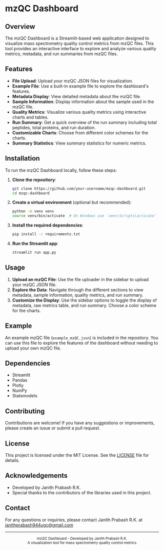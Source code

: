 # mzQC Dashboard

## Overview

The mzQC Dashboard is a Streamlit-based web application designed to visualize mass spectrometry quality control metrics from mzQC files. This tool provides an interactive interface to explore and analyze various quality metrics, metadata, and run summaries from mzQC files.

## Features

- **File Upload**: Upload your mzQC JSON files for visualization.
- **Example File**: Use a built-in example file to explore the dashboard's features.
- **Metadata Display**: View detailed metadata about the mzQC file.
- **Sample Information**: Display information about the sample used in the mzQC file.
- **Quality Metrics**: Visualize various quality metrics using interactive charts and tables.
- **Run Summary**: Get a quick overview of the run summary including total peptides, total proteins, and run duration.
- **Customizable Charts**: Choose from different color schemes for the charts.
- **Summary Statistics**: View summary statistics for numeric metrics.

## Installation

To run the mzQC Dashboard locally, follow these steps:

1. **Clone the repository**:
    ```bash
    git clone https://github.com/your-username/mzqc-dashboard.git
    cd mzqc-dashboard
    ```

2. **Create a virtual environment** (optional but recommended):
    ```bash
    python -m venv venv
    source venv/bin/activate  # On Windows use `venv\Scripts\activate`
    ```

3. **Install the required dependencies**:
    ```bash
    pip install -r requirements.txt
    ```

4. **Run the Streamlit app**:
    ```bash
    streamlit run app.py
    ```

## Usage

1. **Upload an mzQC File**: Use the file uploader in the sidebar to upload your mzQC JSON file.
2. **Explore the Data**: Navigate through the different sections to view metadata, sample information, quality metrics, and run summary.
3. **Customize the Display**: Use the sidebar options to toggle the display of metadata, raw metrics table, and run summary. Choose a color scheme for the charts.

## Example

An example mzQC file (`example_mzQC.json`) is included in the repository. You can use this file to explore the features of the dashboard without needing to upload your own mzQC file.

## Dependencies

- Streamlit
- Pandas
- Plotly
- NumPy
- Statsmodels

## Contributing

Contributions are welcome! If you have any suggestions or improvements, please create an issue or submit a pull request.

## License

This project is licensed under the MIT License. See the [LICENSE](LICENSE) file for details.

## Acknowledgements

- Developed by Janith Prabash R.K.
- Special thanks to the contributors of the libraries used in this project.

## Contact

For any questions or inquiries, please contact Janith Prabash R.K. at janithprabash944ugc@gmail.com

---

<div style="text-align: center">
    <small>mzQC Dashboard - Developed by Janith Prabash R.K.</small>
    <br>
    <small>A visualization tool for mass spectrometry quality control metrics</small>
</div>
